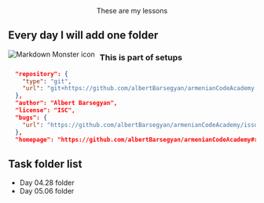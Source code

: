 <div align="center">These are my lessons</div>

## Every day I will add one folder

<img src="https://images.unsplash.com/photo-1453906971074-ce568cccbc63?ixid=MnwxMjA3fDB8MHxwaG90by1wYWdlfHx8fGVufDB8fHx8&ixlib=rb-1.2.1&auto=format&fit=crop&w=1050&q=80"
     alt="Markdown Monster icon"
     style="float: left; margin-right: 10px;" />

### This is part of setups

```json
  "repository": {
    "type": "git",
    "url": "git+https://github.com/albertBarsegyan/armenianCodeAcademy.git"
  },
  "author": "Albert Barsegyan",
  "license": "ISC",
  "bugs": {
    "url": "https://github.com/albertBarsegyan/armenianCodeAcademy/issues"
  },
  "homepage": "https://github.com/albertBarsegyan/armenianCodeAcademy#readme",
```

## Task folder list

 * Day 04.28 folder
 * Day 05.06 folder
